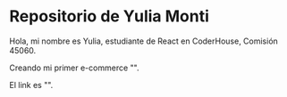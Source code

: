 
# Repositorio de Yulia Monti

Hola, mi nombre es Yulia, estudiante de React en CoderHouse, Comisión 45060.

Creando mi primer e-commerce "".

El link es "".